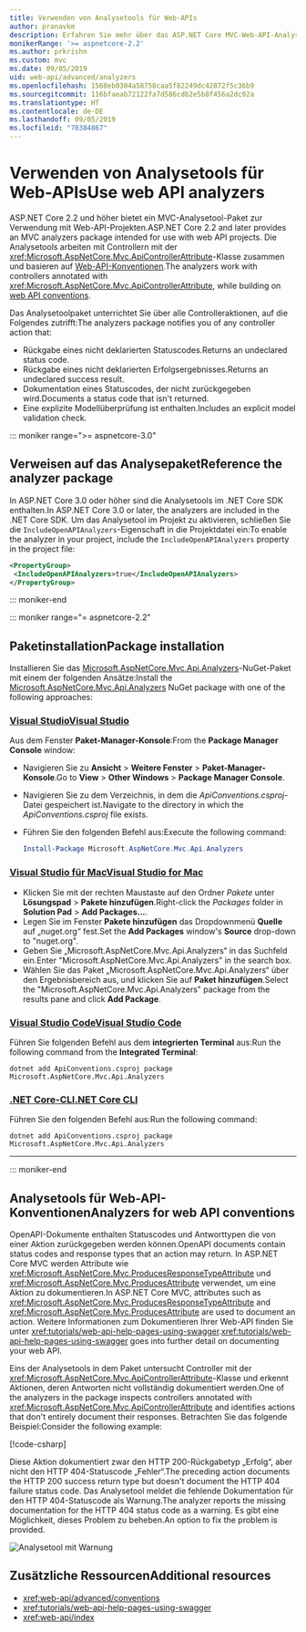```yaml
---
title: Verwenden von Analysetools für Web-APIs
author: pranavkm
description: Erfahren Sie mehr über das ASP.NET Core MVC-Web-API-Analysetool-Paket.
monikerRange: '>= aspnetcore-2.2'
ms.author: prkrishn
ms.custom: mvc
ms.date: 09/05/2019
uid: web-api/advanced/analyzers
ms.openlocfilehash: 1568eb0304a58758caa5f82249dc42872f5c36b9
ms.sourcegitcommit: 116bfaeab72122fa7d586cdb2e5b8f456a2dc92a
ms.translationtype: HT
ms.contentlocale: de-DE
ms.lasthandoff: 09/05/2019
ms.locfileid: "70384867"
---
```

# <a name="use-web-api-analyzers"></a><span data-ttu-id="176e1-103">Verwenden von Analysetools für Web-APIs</span><span class="sxs-lookup"><span data-stu-id="176e1-103">Use web API analyzers</span></span>

<span data-ttu-id="176e1-104">ASP.NET Core 2.2 und höher bietet ein MVC-Analysetool-Paket zur Verwendung mit Web-API-Projekten.</span><span class="sxs-lookup"><span data-stu-id="176e1-104">ASP.NET Core 2.2 and later provides an MVC analyzers package intended for use with web API projects.</span></span> <span data-ttu-id="176e1-105">Die Analysetools arbeiten mit Controllern mit der <xref:Microsoft.AspNetCore.Mvc.ApiControllerAttribute>-Klasse zusammen und basieren auf [Web-API-Konventionen](xref:web-api/advanced/conventions).</span><span class="sxs-lookup"><span data-stu-id="176e1-105">The analyzers work with controllers annotated with <xref:Microsoft.AspNetCore.Mvc.ApiControllerAttribute>, while building on [web API conventions](xref:web-api/advanced/conventions).</span></span>

<span data-ttu-id="176e1-106">Das Analysetoolpaket unterrichtet Sie über alle Controlleraktionen, auf die Folgendes zutrifft:</span><span class="sxs-lookup"><span data-stu-id="176e1-106">The analyzers package notifies you of any controller action that:</span></span>

* <span data-ttu-id="176e1-107">Rückgabe eines nicht deklarierten Statuscodes.</span><span class="sxs-lookup"><span data-stu-id="176e1-107">Returns an undeclared status code.</span></span>
* <span data-ttu-id="176e1-108">Rückgabe eines nicht deklarierten Erfolgsergebnisses.</span><span class="sxs-lookup"><span data-stu-id="176e1-108">Returns an undeclared success result.</span></span>
* <span data-ttu-id="176e1-109">Dokumentation eines Statuscodes, der nicht zurückgegeben wird.</span><span class="sxs-lookup"><span data-stu-id="176e1-109">Documents a status code that isn't returned.</span></span>
* <span data-ttu-id="176e1-110">Eine explizite Modellüberprüfung ist enthalten.</span><span class="sxs-lookup"><span data-stu-id="176e1-110">Includes an explicit model validation check.</span></span>

::: moniker range=">= aspnetcore-3.0"

## <a name="reference-the-analyzer-package"></a><span data-ttu-id="176e1-111">Verweisen auf das Analysepaket</span><span class="sxs-lookup"><span data-stu-id="176e1-111">Reference the analyzer package</span></span>

<span data-ttu-id="176e1-112">In ASP.NET Core 3.0 oder höher sind die Analysetools im .NET Core SDK enthalten.</span><span class="sxs-lookup"><span data-stu-id="176e1-112">In ASP.NET Core 3.0 or later, the analyzers are included in the .NET Core SDK.</span></span> <span data-ttu-id="176e1-113">Um das Analysetool im Projekt zu aktivieren, schließen Sie die `IncludeOpenAPIAnalyzers`-Eigenschaft in die Projektdatei ein:</span><span class="sxs-lookup"><span data-stu-id="176e1-113">To enable the analyzer in your project, include the `IncludeOpenAPIAnalyzers` property in the project file:</span></span>

```xml
<PropertyGroup>
 <IncludeOpenAPIAnalyzers>true</IncludeOpenAPIAnalyzers>
</PropertyGroup>
```

::: moniker-end

::: moniker range="= aspnetcore-2.2"

## <a name="package-installation"></a><span data-ttu-id="176e1-114">Paketinstallation</span><span class="sxs-lookup"><span data-stu-id="176e1-114">Package installation</span></span>

<span data-ttu-id="176e1-115">Installieren Sie das [Microsoft.AspNetCore.Mvc.Api.Analyzers](https://www.nuget.org/packages/Microsoft.AspNetCore.Mvc.Api.Analyzers)-NuGet-Paket mit einem der folgenden Ansätze:</span><span class="sxs-lookup"><span data-stu-id="176e1-115">Install the [Microsoft.AspNetCore.Mvc.Api.Analyzers](https://www.nuget.org/packages/Microsoft.AspNetCore.Mvc.Api.Analyzers) NuGet package with one of the following approaches:</span></span>

### <a name="visual-studiotabvisual-studio"></a>[<span data-ttu-id="176e1-116">Visual Studio</span><span class="sxs-lookup"><span data-stu-id="176e1-116">Visual Studio</span></span>](#tab/visual-studio)

<span data-ttu-id="176e1-117">Aus dem Fenster **Paket-Manager-Konsole**:</span><span class="sxs-lookup"><span data-stu-id="176e1-117">From the **Package Manager Console** window:</span></span>
  * <span data-ttu-id="176e1-118">Navigieren Sie zu **Ansicht** > **Weitere Fenster** > **Paket-Manager-Konsole**.</span><span class="sxs-lookup"><span data-stu-id="176e1-118">Go to **View** > **Other Windows** > **Package Manager Console**.</span></span>
  * <span data-ttu-id="176e1-119">Navigieren Sie zu dem Verzeichnis, in dem die *ApiConventions.csproj*-Datei gespeichert ist.</span><span class="sxs-lookup"><span data-stu-id="176e1-119">Navigate to the directory in which the *ApiConventions.csproj* file exists.</span></span>
  * <span data-ttu-id="176e1-120">Führen Sie den folgenden Befehl aus:</span><span class="sxs-lookup"><span data-stu-id="176e1-120">Execute the following command:</span></span>

    ```powershell
    Install-Package Microsoft.AspNetCore.Mvc.Api.Analyzers
    ```

### <a name="visual-studio-for-mactabvisual-studio-mac"></a>[<span data-ttu-id="176e1-121">Visual Studio für Mac</span><span class="sxs-lookup"><span data-stu-id="176e1-121">Visual Studio for Mac</span></span>](#tab/visual-studio-mac)

* <span data-ttu-id="176e1-122">Klicken Sie mit der rechten Maustaste auf den Ordner *Pakete* unter **Lösungspad** > **Pakete hinzufügen**.</span><span class="sxs-lookup"><span data-stu-id="176e1-122">Right-click the *Packages* folder in **Solution Pad** > **Add Packages...**.</span></span>
* <span data-ttu-id="176e1-123">Legen Sie im Fenster **Pakete hinzufügen** das Dropdownmenü **Quelle** auf „nuget.org“ fest.</span><span class="sxs-lookup"><span data-stu-id="176e1-123">Set the **Add Packages** window's **Source** drop-down to "nuget.org".</span></span>
* <span data-ttu-id="176e1-124">Geben Sie „Microsoft.AspNetCore.Mvc.Api.Analyzers“ in das Suchfeld ein.</span><span class="sxs-lookup"><span data-stu-id="176e1-124">Enter "Microsoft.AspNetCore.Mvc.Api.Analyzers" in the search box.</span></span>
* <span data-ttu-id="176e1-125">Wählen Sie das Paket „Microsoft.AspNetCore.Mvc.Api.Analyzers“ über den Ergebnisbereich aus, und klicken Sie auf **Paket hinzufügen**.</span><span class="sxs-lookup"><span data-stu-id="176e1-125">Select the "Microsoft.AspNetCore.Mvc.Api.Analyzers" package from the results pane and click **Add Package**.</span></span>

### <a name="visual-studio-codetabvisual-studio-code"></a>[<span data-ttu-id="176e1-126">Visual Studio Code</span><span class="sxs-lookup"><span data-stu-id="176e1-126">Visual Studio Code</span></span>](#tab/visual-studio-code)

<span data-ttu-id="176e1-127">Führen Sie folgenden Befehl aus dem **integrierten Terminal** aus:</span><span class="sxs-lookup"><span data-stu-id="176e1-127">Run the following command from the **Integrated Terminal**:</span></span>

```console
dotnet add ApiConventions.csproj package Microsoft.AspNetCore.Mvc.Api.Analyzers
```

### <a name="net-core-clitabnetcore-cli"></a>[<span data-ttu-id="176e1-128">.NET Core-CLI</span><span class="sxs-lookup"><span data-stu-id="176e1-128">.NET Core CLI</span></span>](#tab/netcore-cli)

<span data-ttu-id="176e1-129">Führen Sie den folgenden Befehl aus:</span><span class="sxs-lookup"><span data-stu-id="176e1-129">Run the following command:</span></span>

```console
dotnet add ApiConventions.csproj package Microsoft.AspNetCore.Mvc.Api.Analyzers
```

---

::: moniker-end

## <a name="analyzers-for-web-api-conventions"></a><span data-ttu-id="176e1-130">Analysetools für Web-API-Konventionen</span><span class="sxs-lookup"><span data-stu-id="176e1-130">Analyzers for web API conventions</span></span>

<span data-ttu-id="176e1-131">OpenAPI-Dokumente enthalten Statuscodes und Antworttypen die von einer Aktion zurückgegeben werden können.</span><span class="sxs-lookup"><span data-stu-id="176e1-131">OpenAPI documents contain status codes and response types that an action may return.</span></span> <span data-ttu-id="176e1-132">In ASP.NET Core MVC werden Attribute wie <xref:Microsoft.AspNetCore.Mvc.ProducesResponseTypeAttribute> und <xref:Microsoft.AspNetCore.Mvc.ProducesAttribute> verwendet, um eine Aktion zu dokumentieren.</span><span class="sxs-lookup"><span data-stu-id="176e1-132">In ASP.NET Core MVC, attributes such as <xref:Microsoft.AspNetCore.Mvc.ProducesResponseTypeAttribute> and <xref:Microsoft.AspNetCore.Mvc.ProducesAttribute> are used to document an action.</span></span> <span data-ttu-id="176e1-133">Weitere Informationen zum Dokumentieren Ihrer Web-API finden Sie unter <xref:tutorials/web-api-help-pages-using-swagger>.</span><span class="sxs-lookup"><span data-stu-id="176e1-133"><xref:tutorials/web-api-help-pages-using-swagger> goes into further detail on documenting your web API.</span></span>

<span data-ttu-id="176e1-134">Eins der Analysetools in dem Paket untersucht Controller mit der <xref:Microsoft.AspNetCore.Mvc.ApiControllerAttribute>-Klasse und erkennt Aktionen, deren Antworten nicht vollständig dokumentiert werden.</span><span class="sxs-lookup"><span data-stu-id="176e1-134">One of the analyzers in the package inspects controllers annotated with <xref:Microsoft.AspNetCore.Mvc.ApiControllerAttribute> and identifies actions that don't entirely document their responses.</span></span> <span data-ttu-id="176e1-135">Betrachten Sie das folgende Beispiel:</span><span class="sxs-lookup"><span data-stu-id="176e1-135">Consider the following example:</span></span>

[!code-csharp[](conventions/sample/Controllers/ContactsController.cs?name=missing404docs&highlight=10)]

<span data-ttu-id="176e1-136">Diese Aktion dokumentiert zwar den HTTP 200-Rückgabetyp „Erfolg“, aber nicht den HTTP 404-Statuscode „Fehler“.</span><span class="sxs-lookup"><span data-stu-id="176e1-136">The preceding action documents the HTTP 200 success return type but doesn't document the HTTP 404 failure status code.</span></span> <span data-ttu-id="176e1-137">Das Analysetool meldet die fehlende Dokumentation für den HTTP 404-Statuscode als Warnung.</span><span class="sxs-lookup"><span data-stu-id="176e1-137">The analyzer reports the missing documentation for the HTTP 404 status code as a warning.</span></span> <span data-ttu-id="176e1-138">Es gibt eine Möglichkeit, dieses Problem zu beheben.</span><span class="sxs-lookup"><span data-stu-id="176e1-138">An option to fix the problem is provided.</span></span>

![Analysetool mit Warnung](conventions/_static/Analyzer.gif)

## <a name="additional-resources"></a><span data-ttu-id="176e1-140">Zusätzliche Ressourcen</span><span class="sxs-lookup"><span data-stu-id="176e1-140">Additional resources</span></span>

* <xref:web-api/advanced/conventions>
* <xref:tutorials/web-api-help-pages-using-swagger>
* <xref:web-api/index>
